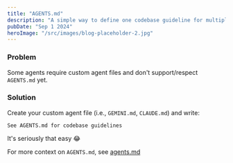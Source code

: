 ```yaml
---
title: "AGENTS.md"
description: "A simple way to define one codebase guideline for multiple agents"
pubDate: "Sep 1 2024"
heroImage: "/src/images/blog-placeholder-2.jpg"
---
```


### Problem

Some agents require custom agent files and don't support/respect `AGENTS.md` yet.

### Solution

Create your custom agent file (i.e., `GEMINI.md`, `CLAUDE.md`) and write:

```
See AGENTS.md for codebase guidelines
```

It's seriously that easy 😂

For more context on `AGENTS.md`, see [agents.md](https://agents.md/)
